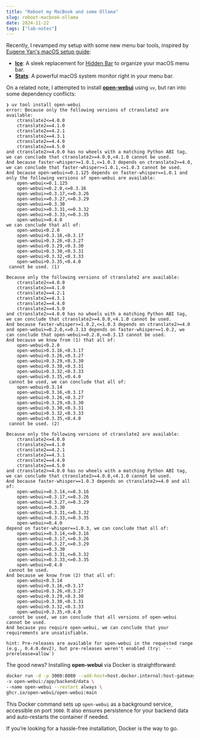 ```yaml
---
title: "Reboot my MacBook and some Ollama"
slug: reboot-macbook-ollama
date: 2024-11-22
tags: ["lab-notes"]
---
```


Recently, I revamped my setup with some new menu bar tools, inspired by [Eugene Yan's macOS setup guide](https://eugeneyan.com/writing/mac-setup/):

- [**Ice**](https://github.com/jordanbaird/Ice): A sleek replacement for [Hidden Bar](https://apps.apple.com/us/app/hidden-bar/id1452453066?mt=12) to organize your macOS menu bar.
- [**Stats**](https://github.com/exelban/stats): A powerful macOS system monitor right in your menu bar.

On a related note, I attempted to install [**open-webui**](https://github.com/open-webui/open-webui) using `uv`, but ran into some dependency conflicts:

```
❯ uv tool install open-webui
error: Because only the following versions of ctranslate2 are available:
    ctranslate2<=4.0.0
    ctranslate2==4.1.0
    ctranslate2==4.2.1
    ctranslate2==4.3.1
    ctranslate2==4.4.0
    ctranslate2==4.5.0
and ctranslate2>=4.0.0 has no wheels with a matching Python ABI tag, we can conclude that ctranslate2>=4.0.0,<4.1.0 cannot be used.
And because faster-whisper>=1.0.1,<=1.0.3 depends on ctranslate2>=4.0, we can conclude that faster-whisper>=1.0.1,<=1.0.3 cannot be used.
And because open-webui<=0.1.125 depends on faster-whisper==1.0.1 and only the following versions of open-webui are available:
    open-webui<=0.1.125
    open-webui>=0.2.0,<=0.3.16
    open-webui>=0.3.17,<=0.3.26
    open-webui>=0.3.27,<=0.3.29
    open-webui==0.3.30
    open-webui>=0.3.31,<=0.3.32
    open-webui>=0.3.33,<=0.3.35
    open-webui>=0.4.0
we can conclude that all of:
    open-webui<0.2.0
    open-webui>0.3.16,<0.3.17
    open-webui>0.3.26,<0.3.27
    open-webui>0.3.29,<0.3.30
    open-webui>0.3.30,<0.3.31
    open-webui>0.3.32,<0.3.33
    open-webui>0.3.35,<0.4.0
 cannot be used. (1)

Because only the following versions of ctranslate2 are available:
    ctranslate2<=4.0.0
    ctranslate2==4.1.0
    ctranslate2==4.2.1
    ctranslate2==4.3.1
    ctranslate2==4.4.0
    ctranslate2==4.5.0
and ctranslate2>=4.0.0 has no wheels with a matching Python ABI tag, we can conclude that ctranslate2>=4.0.0,<4.1.0 cannot be used.
And because faster-whisper>=1.0.2,<=1.0.3 depends on ctranslate2>=4.0 and open-webui>=0.2.0,<=0.3.13 depends on faster-whisper==1.0.2, we can conclude that open-webui>=0.2.0,<=0.3.13 cannot be used.
And because we know from (1) that all of:
    open-webui<0.2.0
    open-webui>0.3.16,<0.3.17
    open-webui>0.3.26,<0.3.27
    open-webui>0.3.29,<0.3.30
    open-webui>0.3.30,<0.3.31
    open-webui>0.3.32,<0.3.33
    open-webui>0.3.35,<0.4.0
 cannot be used, we can conclude that all of:
    open-webui<0.3.14
    open-webui>0.3.16,<0.3.17
    open-webui>0.3.26,<0.3.27
    open-webui>0.3.29,<0.3.30
    open-webui>0.3.30,<0.3.31
    open-webui>0.3.32,<0.3.33
    open-webui>0.3.35,<0.4.0
 cannot be used. (2)

Because only the following versions of ctranslate2 are available:
    ctranslate2<=4.0.0
    ctranslate2==4.1.0
    ctranslate2==4.2.1
    ctranslate2==4.3.1
    ctranslate2==4.4.0
    ctranslate2==4.5.0
and ctranslate2>=4.0.0 has no wheels with a matching Python ABI tag, we can conclude that ctranslate2>=4.0.0,<4.1.0 cannot be used.
And because faster-whisper==1.0.3 depends on ctranslate2>=4.0 and all of:
    open-webui>=0.3.14,<=0.3.16
    open-webui>=0.3.17,<=0.3.26
    open-webui>=0.3.27,<=0.3.29
    open-webui==0.3.30
    open-webui>=0.3.31,<=0.3.32
    open-webui>=0.3.33,<=0.3.35
    open-webui>=0.4.0
depend on faster-whisper==1.0.3, we can conclude that all of:
    open-webui>=0.3.14,<=0.3.16
    open-webui>=0.3.17,<=0.3.26
    open-webui>=0.3.27,<=0.3.29
    open-webui==0.3.30
    open-webui>=0.3.31,<=0.3.32
    open-webui>=0.3.33,<=0.3.35
    open-webui>=0.4.0
 cannot be used.
And because we know from (2) that all of:
    open-webui<0.3.14
    open-webui>0.3.16,<0.3.17
    open-webui>0.3.26,<0.3.27
    open-webui>0.3.29,<0.3.30
    open-webui>0.3.30,<0.3.31
    open-webui>0.3.32,<0.3.33
    open-webui>0.3.35,<0.4.0
 cannot be used, we can conclude that all versions of open-webui cannot be used.
And because you require open-webui, we can conclude that your requirements are unsatisfiable.

hint: Pre-releases are available for open-webui in the requested range (e.g., 0.4.0.dev2), but pre-releases weren't enabled (try: `--prerelease=allow`)
```

The good news? Installing **open-webui** via Docker is straightforward:

```bash
docker run -d -p 3000:8080 --add-host=host.docker.internal:host-gateway \
-v open-webui:/app/backend/data \
--name open-webui --restart always \
ghcr.io/open-webui/open-webui:main
```

This Docker command sets up `open-webui` as a background service, accessible on port `3000`. It also ensures persistence for your backend data and auto-restarts the container if needed.

If you’re looking for a hassle-free installation, Docker is the way to go.
